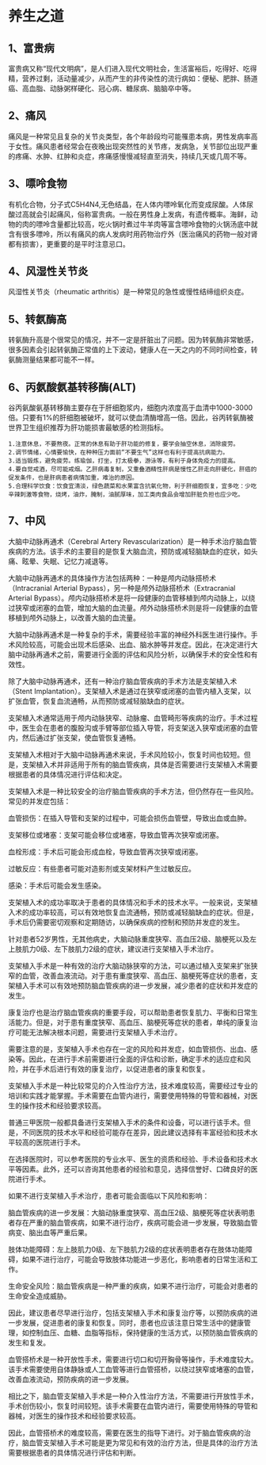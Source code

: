 # 养生之道

## 1、富贵病
富贵病又称“现代文明病”，是人们进入现代文明社会，生活富裕后，吃得好、吃得精，营养过剩，活动量减少，从而产生的非传染性的流行病如：便秘、肥胖、肠道癌、高血脂、动脉粥样硬化、冠心病、糖尿病、脑脑卒中等。

## 2、痛风
痛风是一种常见且复杂的关节炎类型，各个年龄段均可能罹患本病，男性发病率高于女性。痛风患者经常会在夜晚出现突然性的关节疼，发病急，关节部位出现严重的疼痛、水肿、红肿和炎症，疼痛感慢慢减轻直至消失，持续几天或几周不等。

## 3、嘌呤食物 
有机化合物，分子式C5H4N4,无色结晶，在人体内嘌呤氧化而变成尿酸。人体尿酸过高就会引起痛风，俗称富贵病。一般在男性身上发病，有遗传概率。海鲜，动物的肉的嘌呤含量都比较高，吃火锅时煮过牛羊肉等富含嘌呤食物的火锅汤底中就含有很多嘌呤，所以有痛风的病人发病时用药物治疗外（医治痛风的药物一般对肾都有损害），更重要的是平时注意忌口。

## 4、风湿性关节炎
风湿性关节炎（rheumatic arthritis）是一种常见的急性或慢性结缔组织炎症。

## 5、转氨酶高
转氨酶升高是个很常见的情况，并不一定是肝脏出了问题。因为转氨酶非常敏感，很多因素会引起转氨酶正常值的上下波动，健康人在一天之内的不同时间检查，转氨酶测量结果都可能不一样。

## 6、丙氨酸氨基转移酶(ALT)
谷丙氨酸氨基转移酶主要存在于肝细胞浆内，细胞内浓度高于血清中1000-3000倍。只要有1%的肝细胞被破坏，就可以使血清酶增高一倍。因此，谷丙转氨酶被世界卫生组织推荐为肝功能损害最敏感的检测指标。

```
1.注意休息，不要熬夜。正常的休息有助于肝功能的修复，要学会抽空休息，消除疲劳。
2.调节情绪，心情要愉快，在种种压力面前“不要生气”这样也有利于提高抗病能力。
3.适当锻炼，避免疲劳。练瑜伽，打坐，打太极拳，游泳等，有利于身体免疫力的提高。
4.要自觉戒酒，尽可能戒烟。乙肝病毒复制，又重叠酒精性肝病是慢性乙肝走向肝硬化，肝癌的促发条件，也是肝病患者病情加重，难治的原因。
5.合理科学饮食：饮食宜清淡，绿色蔬菜和水果富含抗氧化物，利于肝细胞恢复，宜多吃：少吃辛辣刺激等食物，烧烤，油炸，腌制，油腻厚味，加工类肉食品会增加肝脏负担也应少吃。
```

## 7、中风
大脑中动脉再通术（Cerebral Artery Revascularization）是一种手术治疗脑血管疾病的方法。该手术的主要目的是恢复大脑血流，预防或减轻脑缺血的症状，如头痛、眩晕、失眠、记忆力减退等。

大脑中动脉再通术的具体操作方法包括两种：一种是颅内动脉搭桥术（Intracranial Arterial Bypass），另一种是颅外动脉搭桥术（Extracranial Arterial Bypass）。颅内动脉搭桥术是将一段健康的血管移植到颅内动脉上，以绕过狭窄或闭塞的血管，增加大脑的血流量。颅外动脉搭桥术则是将一段健康的血管移植到颅外动脉上，以改善大脑的血流量。

大脑中动脉再通术是一种复杂的手术，需要经验丰富的神经外科医生进行操作。手术风险较高，可能会出现术后感染、出血、脑水肿等并发症。因此，在决定进行大脑中动脉再通术之前，需要进行全面的评估和风险分析，以确保手术的安全性和有效性。

除了大脑中动脉再通术，还有一种治疗脑血管疾病的手术方法是支架植入术（Stent Implantation）。支架植入术是通过在狭窄或闭塞的血管内植入支架，以扩张血管，恢复血流通畅，从而预防或减轻脑缺血的症状。

支架植入术通常适用于颅内动脉狭窄、动脉瘤、血管畸形等疾病的治疗。手术过程中，医生会在患者的腹股沟或手臂等部位插入导管，将支架送入狭窄或闭塞的血管内，然后通过扩张支架，使血管恢复通畅。

支架植入术相对于大脑中动脉再通术来说，手术风险较小，恢复时间也较短。但是，支架植入术并非适用于所有的脑血管疾病，具体是否需要进行支架植入术需要根据患者的具体情况进行评估和决定。

支架植入术是一种比较安全的治疗脑血管疾病的手术方法，但仍然存在一些风险。常见的并发症包括：

血管损伤：在插入导管和支架的过程中，可能会损伤血管壁，导致出血或血肿。

支架移位或堵塞：支架可能会移位或堵塞，导致血管再次狭窄或闭塞。

血栓形成：手术后可能会形成血栓，导致血管再次狭窄或闭塞。

过敏反应：有些患者可能对造影剂或支架材料产生过敏反应。

感染：手术后可能会发生感染。

支架植入术的成功率取决于患者的具体情况和手术的技术水平。一般来说，支架植入术的成功率较高，可以有效地恢复血流通畅，预防或减轻脑缺血的症状。但是，手术后仍需要密切观察和定期随访，以确保疾病的控制和预防并发症的发生。

针对患者52岁男性，无其他病史，大脑动脉重度狭窄、高血压2级、脑梗死以及左上肢肌力0级、左下肢肌力2级的症状，建议进行支架植入手术治疗。

支架植入手术是一种有效的治疗大脑动脉狭窄的方法，可以通过植入支架来扩张狭窄的血管，改善血液流动。对于患有重度狭窄、高血压、脑梗死等症状的患者，支架植入手术可以有效地预防脑血管疾病的进一步发展，减少患者的症状和并发症的发生。

康复治疗也是治疗脑血管疾病的重要手段，可以帮助患者恢复肌力、平衡和日常生活能力。但是，对于患有重度狭窄、高血压、脑梗死等症状的患者，单纯的康复治疗可能无法解决根本问题，需要进行支架植入手术治疗。

需要注意的是，支架植入手术也存在一定的风险和并发症，如血管损伤、出血、感染等。因此，在进行手术前需要进行全面的评估和诊断，确定手术的适应症和风险，并在手术后进行有效的康复治疗，以促进患者的康复和恢复。

支架植入手术是一种比较常见的介入性治疗方法，技术难度较高，需要经过专业的培训和实践才能掌握。手术需要在血管内进行，需要使用特殊的导管和器械，对医生的操作技术和经验要求较高。

普通三甲医院一般都具备进行支架植入手术的条件和设备，可以进行该手术。但是，不同医院的技术水平和经验可能存在差异，因此建议选择有丰富经验和技术水平较高的医院进行手术。

在选择医院时，可以参考医院的专业水平、医生的资质和经验、手术设备和技术水平等因素。此外，还可以咨询其他患者的经验和意见，选择信誉好、口碑良好的医院进行手术。

如果不进行支架植入手术治疗，患者可能会面临以下风险和影响：

脑血管疾病的进一步发展：大脑动脉重度狭窄、高血压2级、脑梗死等症状表明患者存在严重的脑血管疾病，如果不进行治疗，疾病可能会进一步发展，导致脑血管病变、脑出血等严重后果。

肢体功能障碍：左上肢肌力0级、左下肢肌力2级的症状表明患者存在肢体功能障碍，如果不进行治疗，可能会导致肢体功能进一步恶化，影响患者的日常生活和工作。

生命安全风险：脑血管疾病是一种严重的疾病，如果不进行治疗，可能会对患者的生命安全造成威胁。

因此，建议患者尽早进行治疗，包括支架植入手术和康复治疗等，以预防疾病的进一步发展，促进患者的康复和恢复。同时，患者也应该注意日常生活中的健康管理，如控制血压、血糖、血脂等指标，保持健康的生活方式，以预防脑血管疾病的发生和复发。

血管搭桥术是一种开放性手术，需要进行切口和切开胸骨等操作，手术难度较大。该手术需要使用自体静脉或人工血管等进行血管搭桥，以绕过狭窄或堵塞的血管，改善血液流动，预防疾病的进一步发展。

相比之下，脑血管支架植入手术是一种介入性治疗方法，不需要进行开放性手术，手术创伤较小，恢复时间较短。该手术需要在血管内进行，需要使用特殊的导管和器械，对医生的操作技术和经验要求较高。

因此，血管搭桥术的难度较高，需要在医生的指导下进行。对于脑血管疾病的治疗，脑血管支架植入手术可能是更为常见和有效的治疗方法，但是具体的治疗方法需要根据患者的具体情况进行评估和判断。